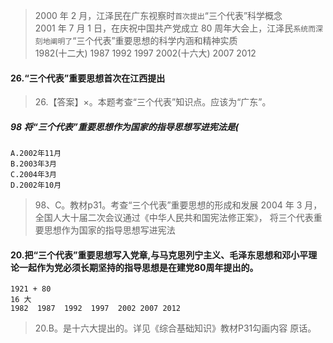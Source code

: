 >   2000 年 2 月，江泽民在广东视察时`首次提出`“三个代表”科学概念                  
    2001 年 7 月 1 日，在庆祝中国共产党成立 80 周年大会上，江泽民`系统而深刻地阐明了`“三个代表”重要思想的科学内涵和精神实质           
>   1982(十二大)  1987  1992  1997  2002(十六大) 2007 2012

#### 26.“三个代表”重要思想首次在江西提出
>   26.【答案】×。本题考查“三个代表”知识点。应该为“广东”。


##### 98 将“三个代表”重要思想作为国家的指导思想写进宪法是(
    A.2002年11月
    B.2003年3月
    C.2004年3月
    D.2002年10月
    
>   98、C。教材p31。考查“三个代表”重要思想的形成和发展
    2004 年 3 月，全国人大十届二次会议通过《中华人民共和国宪法修正案》，
    将三个代表重要思想作为国家的指导思想写进宪法

#### 20.把“三个代表”重要思想写入党章,与马克思列宁主义、毛泽东思想和邓小平理论一起作为党必须长期坚持的指导思想是在建党80周年提出的。
    1921 + 80
    16 大
    1982  1987  1992  1997  2002 2007 2012
>   20.B。是十六大提出的。详见《综合基础知识》教材P31勾画内容
    原话。
    
